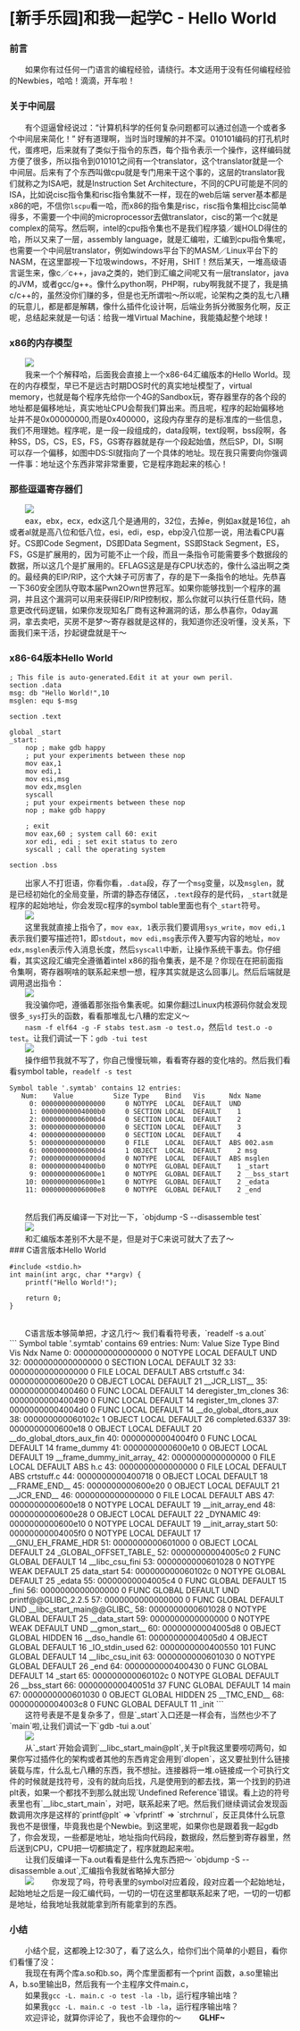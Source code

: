 [新手乐园]和我一起学C - Hello World
===========================

### 前言
&emsp;&emsp;如果你有过任何一门语言的编程经验，请绕行。本文适用于没有任何编程经验的Newbies，哈哈！滴滴，开车啦！

### 关于中间层
&emsp;&emsp;有个逗逼曾经说过：“计算机科学的任何复杂问题都可以通过创造一个或者多个中间层来简化！” 好有道理啊，当时当时理解的并不深。010101编码的打孔机时代，蛋疼吧，后来就有了类似于指令的东西，每个指令表示一个操作，这样编码就方便了很多，所以指令到010101之间有一个translator，这个translator就是一个中间层。后来有了个东西叫做cpu就是专门用来干这个事的，这层的translator我们就称之为ISA吧，就是Instruction Set Architecture，不同的CPU可能是不同的ISA，比如说cisc指令集和risc指令集就不一样，现在的web后端 server基本都是x86的吧，不信你`lscpu`看一哈，而x86的指令集是risc，risc指令集相比cisc简单得多，不需要一个中间的microprocessor去做translator，cisc的第一个c就是complex的简写。然后啊，intel的cpu指令集也不是我们程序猿／媛HOLD得住的哈，所以又来了一层，assembly language，就是汇编啦，汇编到cpu指令集呢，也需要一个中间层translator，例如windows平台下的MASM／Linux平台下的NASM，在这里鄙视一下垃圾windows，不好用，SHIT！然后某天，一堆高级语言诞生来，像c／c++，java之类的，她们到汇编之间呢又有一层translator，java的JVM，或者gcc/g++。像什么python啊，PHP啊，ruby啊我就不提了，我是搞c/c++的，虽然没你们赚的多，但是也无所谓啦～所以呢，论架构之类的乱七八糟的玩意儿，都是都是解耦，像什么插件化设计啊，后端业务拆分微服务化啊，反正呢，总结起来就是一句话：给我一堆Virtual Machine，我能撬起整个地球！

### x86的内存模型
&emsp;&emsp;<img src="https://github.com/linghuazaii/blog/blob/master/image/c-hello-world/memory-model.png" />
<br>
&emsp;&emsp;我来一个个解释哈，后面我会直接上一个x86-64汇编版本的Hello World。现在的内存模型，早已不是远古时期DOS时代的真实地址模型了，virtual memory，也就是每个程序先给你一个4G的Sandbox玩，寄存器里存的各个段的地址都是偏移地址，真实地址CPU会帮我们算出来。而且呢，程序的起始偏移地址并不是0x00000000,而是0x400000，这段内存里存的是标准库的一些信息，我们不用理她。程序呢，是一段一段组成的，data段啊，text段啊，bss段啊，各种SS，DS，CS，ES，FS，GS寄存器就是存一个段起始值，然后SP，DI，SI啊可以存一个偏移，如图中DS:SI就指向了一个具体的地址。现在我只需要向你强调一件事：地址这个东西非常非常重要，它是程序跑起来的核心！

### 那些逗逼寄存器们
&emsp;&emsp;<img src="https://github.com/linghuazaii/blog/blob/master/image/c-hello-world/Register386.png" />
<br>
&emsp;&emsp;eax，ebx，ecx，edx这几个是通用的，32位，去掉e，例如ax就是16位，ah或者al就是高八位和低八位，esi，edi，esp，ebp没八位那一说，用法看CPU喜好。CS即Code Segment，DS即Data Segment，SS即Stack Segment，ES，FS，GS是扩展用的，因为可能不止一个段，而且一条指令可能需要多个数据段的数据，所以这几个是扩展用的。EFLAGS这是是存CPU状态的，像什么溢出啊之类的。最经典的EIP/RIP，这个大妹子可厉害了，存的是下一条指令的地址。先恭喜一下360安全团队夺取本届Pwn2Own世界冠军。如果你能够找到一个程序的漏洞，并且这个漏洞可以用来获得EIP/RIP控制权，那么你就可以执行任意代码，随意更改代码逻辑，如果你发现知名厂商有这种漏洞的话，那么恭喜你，0day漏洞，拿去卖吧，买房不是梦～寄存器就是这样的，我知道你还没听懂，没关系，下面我们来干活，抄起键盘就是干～

### x86-64版本Hello World
```
; This file is auto-generated.Edit it at your own peril.
section .data
msg: db "Hello World!",10
msglen: equ $-msg

section .text

global _start
_start:
    nop ; make gdb happy
    ; put your experiments between these nop
    mov eax,1
    mov edi,1
    mov esi,msg
    mov edx,msglen
    syscall
    ; put your expeirments between these nop
    nop ; make gdb happy
    
    ; exit 
    mov eax,60 ; system call 60: exit
    xor edi, edi ; set exit status to zero
    syscall ; call the operating system

section .bss
```
&emsp;&emsp;出家人不打诳语，你看你看，`.data`段，存了一个`msg`变量，以及`msglen`，就是已经初始化的全局变量，所谓的静态存储区，`.text`段存的是代码，`_start`就是程序的起始地址，你会发现c程序的symbol table里面也有个`_start`符号。<br>
&emsp;&emsp;<img src="https://github.com/linghuazaii/blog/blob/master/image/c-hello-world/instruction.png" />
<br>
&emsp;&emsp;这里我就直接上指令了，`mov eax, 1`表示我们要调用`sys_write`，`mov edi,1`表示我们要写描述符1，即`stdout`，`mov edi,msg`表示传入要写内容的地址，`mov edx,msglen`表示传入消息长度，然后`syscall`中断，让操作系统干事去。你仔细看，其实这段汇编完全遵循着intel x86的指令集表，是不是？你现在在把前面指令集啊，寄存器啊啥的联系起来想一想，程序其实就是这么回事儿。然后后端就是调用退出指令：<br>
&emsp;&emsp;<img src="https://github.com/linghuazaii/blog/blob/master/image/c-hello-world/exit-instruction.png" />
<br>
&emsp;&emsp;我没骗你吧，遵循着那张指令集表呢。如果你翻过Linux内核源码你就会发现很多`_sys`打头的函数，看看那堆乱七八糟的宏定义～
<br>
&emsp;&emsp;`nasm -f elf64 -g -F stabs test.asm -o test.o`，然后`ld test.o -o test`。让我们调试一下：`gdb -tui test`
<br>
&emsp;&emsp;<img src="https://github.com/linghuazaii/blog/blob/master/image/c-hello-world/test.asm.png" />
<br>
&emsp;&emsp;操作细节我就不写了，你自己慢慢玩嘛，看看寄存器的变化啥的。然后我们看看symbol table，`readelf -s test`<br>
```
Symbol table '.symtab' contains 12 entries:
   Num:    Value          Size Type    Bind   Vis      Ndx Name
     0: 0000000000000000     0 NOTYPE  LOCAL  DEFAULT  UND
     1: 00000000004000b0     0 SECTION LOCAL  DEFAULT    1
     2: 00000000006000d4     0 SECTION LOCAL  DEFAULT    2
     3: 0000000000000000     0 SECTION LOCAL  DEFAULT    3
     4: 0000000000000000     0 SECTION LOCAL  DEFAULT    4
     5: 0000000000000000     0 FILE    LOCAL  DEFAULT  ABS 002.asm
     6: 00000000006000d4     1 OBJECT  LOCAL  DEFAULT    2 msg
     7: 000000000000000d     0 NOTYPE  LOCAL  DEFAULT  ABS msglen
     8: 00000000004000b0     0 NOTYPE  GLOBAL DEFAULT    1 _start
     9: 00000000006000e1     0 NOTYPE  GLOBAL DEFAULT    2 __bss_start
    10: 00000000006000e1     0 NOTYPE  GLOBAL DEFAULT    2 _edata
    11: 00000000006000e8     0 NOTYPE  GLOBAL DEFAULT    2 _end
```
<br>
&emsp;&emsp;然后我们再反编译一下对比一下，`objdump -S --disassemble test` <br>
&emsp;&emsp;<img src="https://github.com/linghuazaii/blog/blob/master/image/c-hello-world/reverse-test.png" />
<br>
&emsp;&emsp;和汇编版本差别不大是不是，但是对于C来说可就大了去了～
<br>
### C语言版本Hello World  

```
#include <stdio.h>
int main(int argc, char **argv) {
    printf("Hello World!");

    return 0;
}
```
<br>
&emsp;&emsp;C语言版本够简单把，才这几行～ 我们看看符号表，`readelf -s a.out`  
<br>
```
Symbol table '.symtab' contains 69 entries:
   Num:    Value          Size Type    Bind   Vis      Ndx Name
     0: 0000000000000000     0 NOTYPE  LOCAL  DEFAULT  UND
    32: 0000000000000000     0 SECTION LOCAL  DEFAULT   32
    33: 0000000000000000     0 FILE    LOCAL  DEFAULT  ABS crtstuff.c
    34: 0000000000600e20     0 OBJECT  LOCAL  DEFAULT   21 __JCR_LIST__
    35: 0000000000400460     0 FUNC    LOCAL  DEFAULT   14 deregister_tm_clones
    36: 0000000000400490     0 FUNC    LOCAL  DEFAULT   14 register_tm_clones
    37: 00000000004004d0     0 FUNC    LOCAL  DEFAULT   14 __do_global_dtors_aux
    38: 000000000060102c     1 OBJECT  LOCAL  DEFAULT   26 completed.6337
    39: 0000000000600e18     0 OBJECT  LOCAL  DEFAULT   20 __do_global_dtors_aux_fin
    40: 00000000004004f0     0 FUNC    LOCAL  DEFAULT   14 frame_dummy
    41: 0000000000600e10     0 OBJECT  LOCAL  DEFAULT   19 __frame_dummy_init_array_
    42: 0000000000000000     0 FILE    LOCAL  DEFAULT  ABS h.c
    43: 0000000000000000     0 FILE    LOCAL  DEFAULT  ABS crtstuff.c
    44: 0000000000400718     0 OBJECT  LOCAL  DEFAULT   18 __FRAME_END__
    45: 0000000000600e20     0 OBJECT  LOCAL  DEFAULT   21 __JCR_END__
    46: 0000000000000000     0 FILE    LOCAL  DEFAULT  ABS
    47: 0000000000600e18     0 NOTYPE  LOCAL  DEFAULT   19 __init_array_end
    48: 0000000000600e28     0 OBJECT  LOCAL  DEFAULT   22 _DYNAMIC
    49: 0000000000600e10     0 NOTYPE  LOCAL  DEFAULT   19 __init_array_start
    50: 00000000004005f0     0 NOTYPE  LOCAL  DEFAULT   17 __GNU_EH_FRAME_HDR
    51: 0000000000601000     0 OBJECT  LOCAL  DEFAULT   24 _GLOBAL_OFFSET_TABLE_
    52: 00000000004005c0     2 FUNC    GLOBAL DEFAULT   14 __libc_csu_fini
    53: 0000000000601028     0 NOTYPE  WEAK   DEFAULT   25 data_start
    54: 000000000060102c     0 NOTYPE  GLOBAL DEFAULT   25 _edata
    55: 00000000004005c4     0 FUNC    GLOBAL DEFAULT   15 _fini
    56: 0000000000000000     0 FUNC    GLOBAL DEFAULT  UND printf@@GLIBC_2.2.5
    57: 0000000000000000     0 FUNC    GLOBAL DEFAULT  UND __libc_start_main@@GLIBC_
    58: 0000000000601028     0 NOTYPE  GLOBAL DEFAULT   25 __data_start
    59: 0000000000000000     0 NOTYPE  WEAK   DEFAULT  UND __gmon_start__
    60: 00000000004005d8     0 OBJECT  GLOBAL HIDDEN    16 __dso_handle
    61: 00000000004005d0     4 OBJECT  GLOBAL DEFAULT   16 _IO_stdin_used
    62: 0000000000400550   101 FUNC    GLOBAL DEFAULT   14 __libc_csu_init
    63: 0000000000601030     0 NOTYPE  GLOBAL DEFAULT   26 _end
    64: 0000000000400430     0 FUNC    GLOBAL DEFAULT   14 _start
    65: 000000000060102c     0 NOTYPE  GLOBAL DEFAULT   26 __bss_start
    66: 000000000040051d    37 FUNC    GLOBAL DEFAULT   14 main
    67: 0000000000601030     0 OBJECT  GLOBAL HIDDEN    25 __TMC_END__
    68: 00000000004003c8     0 FUNC    GLOBAL DEFAULT   11 _init
```
<br>
&emsp;&emsp;这符号表是不是复杂多了，但是`_start`入口还是一样会有，当然也少不了`main`啦,让我们调试一下`gdb -tui a.out`<br>
&emsp;&emsp;<img src="https://github.com/linghuazaii/blog/blob/master/image/c-hello-world/main.png" />
<br>
&emsp;&emsp;从`_start`开始会调到`__libc_start_main@plt`,关于plt我这里要唠叨两句，如果你写过插件化的架构或者其他的东西肯定会用到`dlopen`，这又要扯到什么链接装载与库，什么乱七八糟的东西，我不想扯。连接器将一堆.o链接成一个可执行文件的时候就是找符号，没有的就向后找，凡是使用到的都去找，第一个找到的扔进plt表，如果一个都找不到那么就出现`Undefined Reference`错误。看上边的符号表里也有`__libc_start_main`，对吧，联系起来了吧。然后我们继续调试会发现函数调用次序是这样的`printf@plt` => `vfprintf` => `strchrnul`，反正具体什么玩意我也不是很懂，毕竟我也是个Newbie。到这里呢，如果你也是跟着我一起gdb了，你会发现，一些都是地址，地址指向代码段，数据段，然后整到寄存器里，然后送到CPU，CPU把一切都搞定了，程序就跑起来啦。
<br>
&emsp;&emsp;让我们反编译一下a.out看看是些什么鬼东西把～ `objdump -S --disassemble a.out`,汇编指令我就省略掉大部分
<br>
&emsp;&emsp;<img src="https://github.com/linghuazaii/blog/blob/master/image/c-hello-world/reverse-a.out.png" />
&emsp;&emsp;你发现了吗，符号表里的symbol对应着段，段对应着一个起始地址，起始地址之后是一段汇编代码，一切的一切在这里都联系起来了吧，一切的一切都是地址，给我地址我就能拿到所有能拿到的东西。

### 小结
&emsp;&emsp;小结个屁，这都晚上12:30了，看了这么久，给你们出个简单的小题目，看你们看懂了没：<br>
&emsp;&emsp;我现在有两个库a.so和b.so，两个库里面都有一个print 函数，a.so里输出A，b.so里输出B，然后我有一个主程序文件main.c，<br>
&emsp;&emsp;如果我`gcc -L. main.c -o test -la -lb`，运行程序输出啥？<br>
&emsp;&emsp;如果我`gcc -L. main.c -o test -lb -la`，运行程序输出啥？<br>
&emsp;&emsp;欢迎评论，就算你评论了，我也不会理你的～
&emsp;&emsp;**GLHF~**
